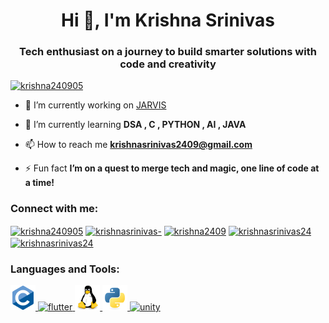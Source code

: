 <h1 align="center">Hi 👋, I'm Krishna Srinivas</h1>
<h3 align="center">Tech enthusiast on a journey to build smarter solutions with code and creativity</h3>
<p align="left"> <a href="https://twitter.com/krishna240905" target="blank"><img src="https://img.shields.io/twitter/follow/krishna240905?logo=twitter&style=for-the-badge" alt="krishna240905" /></a> </p>

- 🔭 I’m currently working on [JARVIS](https://github.com/KrishnaSrinivas-24/JARVIS)

- 🌱 I’m currently learning **DSA , C , PYTHON , AI , JAVA** 

- 📫 How to reach me **krishnasrinivas2409@gmail.com**

- ⚡ Fun fact **I’m on a quest to merge tech and magic, one line of code at a time!**

<h3 align="left">Connect with me:</h3>
<p align="left">
<a href="https://twitter.com/krishna240905" target="blank"><img align="center" src="https://raw.githubusercontent.com/rahuldkjain/github-profile-readme-generator/master/src/images/icons/Social/twitter.svg" alt="krishna240905" height="30" width="40" /></a>
<a href="https://linkedin.com/in/krishnasrinivas-" target="blank"><img align="center" src="https://raw.githubusercontent.com/rahuldkjain/github-profile-readme-generator/master/src/images/icons/Social/linked-in-alt.svg" alt="krishnasrinivas-" height="30" width="40" /></a>
<a href="https://kaggle.com/krishna2409" target="blank"><img align="center" src="https://raw.githubusercontent.com/rahuldkjain/github-profile-readme-generator/master/src/images/icons/Social/kaggle.svg" alt="krishna2409" height="30" width="40" /></a>
<a href="https://fb.com/krishnasrinivas24" target="blank"><img align="center" src="https://raw.githubusercontent.com/rahuldkjain/github-profile-readme-generator/master/src/images/icons/Social/facebook.svg" alt="krishnasrinivas24" height="30" width="40" /></a>
<a href="https://instagram.com/krishnasrinivas24" target="blank"><img align="center" src="https://raw.githubusercontent.com/rahuldkjain/github-profile-readme-generator/master/src/images/icons/Social/instagram.svg" alt="krishnasrinivas24" height="30" width="40" /></a>
</p>

<h3 align="left">Languages and Tools:</h3>
<p align="left"> <a href="https://www.cprogramming.com/" target="_blank" rel="noreferrer"> <img src="https://raw.githubusercontent.com/devicons/devicon/master/icons/c/c-original.svg" alt="c" width="40" height="40"/> </a> <a href="https://flutter.dev" target="_blank" rel="noreferrer"> <img src="https://www.vectorlogo.zone/logos/flutterio/flutterio-icon.svg" alt="flutter" width="40" height="40"/> </a> <a href="https://www.linux.org/" target="_blank" rel="noreferrer"> <img src="https://raw.githubusercontent.com/devicons/devicon/master/icons/linux/linux-original.svg" alt="linux" width="40" height="40"/> </a> <a href="https://www.python.org" target="_blank" rel="noreferrer"> <img src="https://raw.githubusercontent.com/devicons/devicon/master/icons/python/python-original.svg" alt="python" width="40" height="40"/> </a> <a href="https://unity.com/" target="_blank" rel="noreferrer"> <img src="https://www.vectorlogo.zone/logos/unity3d/unity3d-icon.svg" alt="unity" width="40" height="40"/> </a> </p>



